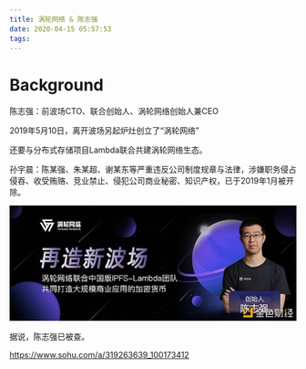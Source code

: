 ```yaml
---
title: 涡轮网络 & 陈志强
date: 2020-04-15 05:57:53
tags:
---
```


# Background

陈志强：前波场CTO、联合创始人、涡轮网络创始人兼CEO

2019年5月10日，离开波场另起炉灶创立了“涡轮网络”

还要与分布式存储项目Lambda联合共建涡轮网络生态。

孙宇晨：陈某强、朱某超、谢某东等严重违反公司制度规章与法律，涉嫌职务侵占侵吞、收受贿赂、竞业禁止、侵犯公司商业秘密、知识产权，已于2019年1月被开除。

![](/images/陈志强.jpg)

据说，陈志强已被查。

https://www.sohu.com/a/319263639_100173412
